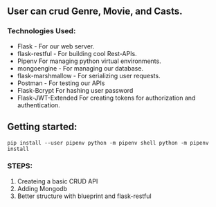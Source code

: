 ## User can crud Genre, Movie, and Casts.

### Technologies Used:

- Flask - For our web server.
- flask-restful - For building cool Rest-APIs.
- Pipenv For managing python virtual environments.
- mongoengine - For managing our database.
- flask-marshmallow - For serializing user requests.
- Postman - For testing our APIs
- Flask-Bcrypt For hashing user password
- Flask-JWT-Extended For creating tokens for authorization and authentication.

## Getting started:
`
pip install --user pipenv
python -m pipenv shell
python -m pipenv install
`

### STEPS:
1. Createing a basic CRUD API
2. Adding Mongodb
3. Better structure with blueprint and flask-restful
